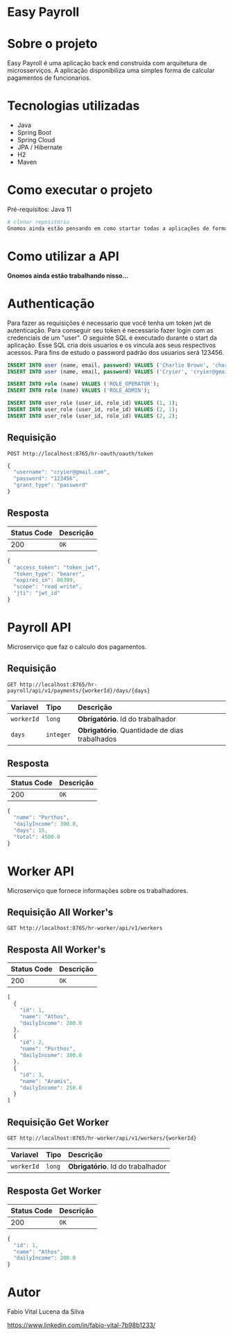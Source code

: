 # Easy Payroll

# Sobre o projeto
Easy Payroll é uma aplicação back end construida com arquitetura de microsserviços. A aplicação disponibiliza uma simples forma de calcular pagamentos de funcionarios.

# Tecnologias utilizadas
- Java
- Spring Boot
- Spring Cloud
- JPA / Hibernate
- H2
- Maven

# Como executar o projeto

Pré-requisitos: Java 11

```bash
# clonar repositório
Gnomos ainda estão pensando em como startar todas a aplicações de forma facil...
```

# Como utilizar a API

**Gnomos ainda estão trabalhando nisso...**

# Authenticação
Para fazer as requisições é necessario que você tenha um token jwt de autenticação. 
Para conseguir seu token é necessario fazer login com as credenciais de um "user". 
O seguinte SQL é executado durante o start da aplicação. Esse SQL cria dois usuarios e os vincula aos seus respectivos acessos.
Para fins de estudo o password padrão dos usuarios será 123456.

```sql
INSERT INTO user (name, email, password) VALUES ('Charlie Brown', 'charlie@gmail.com', '$2a$10$NYFZ/8WaQ3Qb6FCs.00jce4nxX9w7AkgWVsQCG6oUwTAcZqP9Flqu');
INSERT INTO user (name, email, password) VALUES ('Cryier', 'cryier@gmail.com', '$2a$10$NYFZ/8WaQ3Qb6FCs.00jce4nxX9w7AkgWVsQCG6oUwTAcZqP9Flqu');

INSERT INTO role (name) VALUES ('ROLE_OPERATOR');
INSERT INTO role (name) VALUES ('ROLE_ADMIN');

INSERT INTO user_role (user_id, role_id) VALUES (1, 1);
INSERT INTO user_role (user_id, role_id) VALUES (2, 1);
INSERT INTO user_role (user_id, role_id) VALUES (2, 2);
```
## Requisição
```http
POST http://localhost:8765/hr-oauth/oauth/token
```
```javascript
{
  "username": "cryier@gmail.com",
  "password": "123456",
  "grant_type": "password"
}
```
## Resposta

| Status Code | Descrição |
| :--- | :--- |
| 200 | `OK` |
```javascript
{
  "access_token": "token_jwt",
  "token_type": "bearer",
  "expires_in": 86399,
  "scope": "read write",
  "jti": "jwt_id"
}
```

# Payroll API
Microserviço que faz o calculo dos pagamentos.

## Requisição
```http
GET http://localhost:8765/hr-payroll/api/v1/payments/{workerId}/days/{days}
```
| Variavel | Tipo | Descrição |
| :--- | :--- | :--- |
| `workerId` | `long` | **Obrigatório**. Id do trabalhador |
| `days` | `integer` | **Obrigatório**. Quantidade de dias trabalhados |

## Resposta

| Status Code | Descrição |
| :--- | :--- |
| 200 | `OK` |
```javascript
{
  "name": "Porthos",
  "dailyIncome": 300.0,
  "days": 15,
  "total": 4500.0
}
```

# Worker API
Microserviço que fornece informações sobre os trabalhadores.

## Requisição All Worker's
```http
GET http://localhost:8765/hr-worker/api/v1/workers    
```

## Resposta All Worker's

| Status Code | Descrição |
| :--- | :--- |
| 200 | `OK` |
```javascript
[
  {
    "id": 1,
    "name": "Athos",
    "dailyIncome": 200.0
  },
  {
    "id": 2,
    "name": "Porthos",
    "dailyIncome": 300.0
  },
  {
    "id": 3,
    "name": "Aramis",
    "dailyIncome": 250.0
  }
]
```

## Requisição Get Worker
```http
GET http://localhost:8765/hr-worker/api/v1/workers/{workerId}    
```
| Variavel | Tipo | Descrição |
| :--- | :--- | :--- |
| `workerId` | `long` | **Obrigatório**. Id do trabalhador |

## Resposta Get Worker

| Status Code | Descrição |
| :--- | :--- |
| 200 | `OK` |
```javascript
{
  "id": 1,
  "name": "Athos",
  "dailyIncome": 200.0
}
```

# Autor

Fabio Vital Lucena da Silva

https://www.linkedin.com/in/fabio-vital-7b98b1233/
